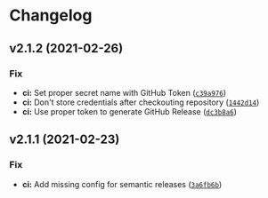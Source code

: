 # Changelog

<!--next-version-placeholder-->

## v2.1.2 (2021-02-26)
### Fix
* **ci:** Set proper secret name with GitHub Token ([`c39a976`](https://github.com/bitcoinvault/bitcoinvault/commit/c39a976f114b8f3dd144f7d307a894f48e6368c0))
* **ci:** Don't store credentials after checkouting repository ([`1442d14`](https://github.com/bitcoinvault/bitcoinvault/commit/1442d14d1e71abe4db2d656db30a58fbb9a6f9e7))
* **ci:** Use proper token to generate GitHub Release ([`dc3b8a6`](https://github.com/bitcoinvault/bitcoinvault/commit/dc3b8a646bc2ce994258785a6a6cae4513e3e571))

## v2.1.1 (2021-02-23)
### Fix
* **ci:** Add missing config for semantic releases ([`3a6fb6b`](https://github.com/bitcoinvault/bitcoinvault/commit/3a6fb6bad1a03cf5a24ff290384d2189238f1930))
